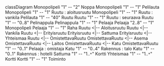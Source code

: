 classDiagram
	Monopolipeli "1" -- "2" Noppa
	Monopolipeli "1" -- "1" Pelilauta
	Monopolipeli "1" -- "1" Ruutu : aloitusruutu
	Monopolipeli "1" -- "1" Ruutu : vankila
	Pelilauta "1" -- "40" Ruutu
	Ruutu "1" -- "1" Ruutu : seuraava
	Ruutu "1" -- "0..8" Pelinappula
	Pelinappula "1" -- "1" Pelaaja
	Pelaaja "2..8" -- "1" Monopolipeli
	Pelaaja "1" -- "1" Raha
	Ruutu <|-- Aloitusruutu
	Ruutu <|-- Vankila
	Ruutu <|-- Erityisruutu
	Erityisruutu <|-- Sattuma
	Erityisruutu <|-- Yhteismaa
	Ruutu <|-- OmistettavaRuutu
	OmistettavaRuutu <|-- Asema
	OmistettavaRuutu <|-- Laitos
	OmistettavaRuutu <|-- Katu
	OmistettavaRuutu "1" -- "0..1" Pelaaja : omistaja
	Katu "1" -- "0..4" Rakennus : talo
	Katu "1" -- "0..1" Rakennus : hotelli
	Sattuma "1" -- "1..`*`" Kortti
	Yhteismaa "1" -- "1..`*`" Kortti
	Kortti "1" -- "1" Toiminto
	